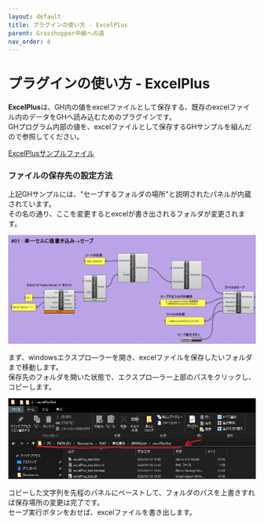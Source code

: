 ```yaml
---
layout: default
title: プラグインの使い方 - ExcelPlus
parent: Grasshopper中級への道
nav_order: 4
---
```


# プラグインの使い方 - ExcelPlus

**ExcelPlus**は、GH内の値をexcelファイルとして保存する、既存のexcelファイル内のデータをGHへ読み込むためのプラグインです。<br>
GHプログラム内部の値を、excelファイルとして保存するGHサンプルを組んだので参照してください。

<a href="../assets/excelPlusTest.zip">ExcelPlusサンプルファイル</a>

### ファイルの保存先の設定方法
上記GHサンプルには、"セーブするフォルダの場所"と説明されたパネルが内蔵されています。<br>
その名の通り、ここを変更するとexcelが書き出されるフォルダが変更されます。

<img src="../assets/excelplus_01.jpg" alt="hi" class="inline"/>

まず、windowsエクスプロ―ラーを開き、excelファイルを保存したいフォルダまで移動します。<br>
保存先のフォルダを開いた状態で、エクスプロ―ラー上部のパスをクリックし、コピーします。

<img src="../assets/excelplus_02.jpg" alt="hi" class="inline"/>

コピーした文字列を先程のパネルにペーストして、フォルダのパスを上書きすれば保存場所の変更は完了です。<br>
セーブ実行ボタンをおせば、excelファイルを書き出します。

